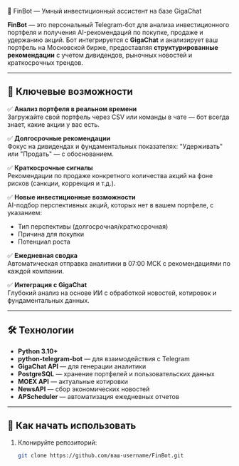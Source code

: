 🤖 FinBot — Умный инвестиционный ассистент на базе GigaChat

**FinBot** — это персональный Telegram-бот для анализа инвестиционного портфеля и получения AI-рекомендаций по покупке, продаже и удержанию акций.
Бот интегрируется с **GigaChat** и анализирует ваш портфель на Московской бирже, предоставляя **структурированные рекомендации** с учетом дивидендов, рыночных новостей и краткосрочных трендов.

---

## 🌟 Ключевые возможности

✅ **Анализ портфеля в реальном времени**  
Загружайте свой портфель через CSV или команды в чате — бот всегда знает, какие акции у вас есть.

✅ **Долгосрочные рекомендации**  
Фокус на дивидендах и фундаментальных показателях: "Удерживать" или "Продать" — с обоснованием.

✅ **Краткосрочные сигналы**  
Рекомендации по продаже конкретного количества акций на фоне рисков (санкции, коррекция и т.д.).

✅ **Новые инвестиционные возможности**  
AI-подбор перспективных акций, которых нет в вашем портфеле, с указанием:  
- Тип перспективы (долгосрочная/краткосрочная)  
- Причина для покупки  
- Потенциал роста

✅ **Ежедневная сводка**  
Автоматическая отправка аналитики в 07:00 МСК с рекомендациями по каждой компании.

✅ **Интеграция с GigaChat**  
Глубокий анализ на основе ИИ с обработкой новостей, котировок и фундаментальных данных.

---

## 🛠 Технологии

- **Python 3.10+**
- **python-telegram-bot** — для взаимодействия с Telegram
- **GigaChat API** — для генерации аналитики
- **PostgreSQL** — хранение портфелей и пользовательских данных
- **MOEX API** — актуальные котировки
- **NewsAPI** — сбор экономических новостей
- **APScheduler** — автоматизация ежедневных отчетов

---

## 🚀 Как начать использовать

1. Клонируйте репозиторий:
   ```bash
   git clone https://github.com/ваш-username/FinBot.git
